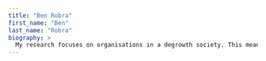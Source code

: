 ```yaml
---
title: "Ben Robra"
first_name: "Ben"
last_name: "Robra"
biography: >
  My research focuses on organisations in a degrowth society. This means on the one hand what organisations could look like in a degrowth society. On the other hand, how organisations can help to reduce throughput and help achieve a degrowth paradigm shift. The focus lies in researching organisations and modes of production that have a counter-hegemonic potential. This means organisations that work differently to the predominent growth-based capitalist society that we live in. Peer production organisations are an alternative mode of production and way of organising that seems promising in this regard. The aim is to research these organisations in connection to society as well as the natural environment. My PhD uses and combines Gramsci's theory of hegemony and Luhmann's social systems theory to achieve a novel and complex perspective on organisations and how they can contribute to achieving a sustainable degrowth society. The core idea is a perspective on organisations that are encompassed and embedded in society taking socio-political dynamics into account. 
---
```

